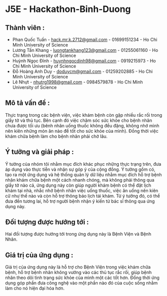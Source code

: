 # J5E - Hackathon-Binh-Duong
## Thành viên :
- Phan Quốc Tuấn - hack.mr.k.2712@gmail.com - 01699151234 - Ho Chi Minh University of Science
- Lương Tấn Khang - luongtankhang123@gmail.com - 01255061160 - Ho Chi Minh University of Science
- Huỳnh Ngọc Đỉnh - huynhngocdinh98@gmail.com - 0919215973 - Ho Chi Minh University of Science
- Đỗ Hoàng Anh Duy - doduycm@gmail.com - 01259202885 - Ho Chi Minh University of Science
- Lê Nhựt - nhutrg1998@gmail.com - 0984579878 - Ho Chi Minh University of Science

## Mô tả vấn đề :
Thực trạng trong các bệnh viện, việc khám bệnh còn gặp nhiều rắc rối trong giấy tờ và thủ tục.
Bên cạnh đó việc chăm sóc sức khỏe cho bệnh nhân chưa được tối ưu (bênh nhân uống thuốc không đều đặng,
không nhớ mình nên kiên những món ăn nào để tốt cho sức khỏe của mình).
Đồng thời việc khám chữa bệnh làm cho bệnh nhân phải chờ lâu.

## Ý tưởng và giải pháp :
Ý tưởng của nhóm tôi nhằm mục đích khác phục những thực trạng trên, đưa áp dụng vào thực tiễn
và nhận sự góp ý của cộng đồng. Ý tưởng gồm có, tạo ra một ứng dụng và hệ thống quản lý dữ liệu nhằm mục đích hỗ trợ bệnh nhân khám chữa bệnh một cách nhanh chóng, mà không phải thông qua giấy tờ nào cả, ứng dụng này còn giúp người khám bệnh có thể đặt lịch khám tại nhà, nhắc nhở bệnh nhân việc uống thuốc, việc ăn uống nên kiên cữ như thế nào và còn hỗ trợ thông báo lịch tái khám. Từ ý tưởng đó, có thể đưa đến tương lai, hỗ trợ người bệnh nhận ý kiến từ bác sĩ thông qua ứng dụng này.

## Đối tượng được hướng tới :
Hai đối tượng được hướng tới trong ứng dụng này là Bệnh Viện và Bệnh Nhân.

## Giá trị của ứng dụng :
Giá trị của ứng dụng này là hỗ trợ cho Bệnh Viện trong việc khám chữa bệnh, hỗ trợ bệnh nhân không vướng vào các thủ tục rắc rối, giúp bệnh nhân theo dõi tình trạng sức khỏe của mình một các tốt hơn. Đồng thời ứng dụng góp phần đưa công nghệ vào một phần nào đó của cuộc sống nhằm làm cho nó hiện đại hóa hơn.
